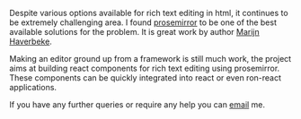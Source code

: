 Despite various options available for rich text editing in html, it continues to be extremely challenging area. I found [prosemirror](http://prosemirror.net) to be one of the best available solutions for the problem. It is great work by author [Marijn Haverbeke](http://marijnhaverbeke.nl/).

Making an editor ground up from a framework is still much work, the project aims at building react components for rich text editing using prosemirror. These components can be quickly integrated into react or even ron-react applications.

If you have any further queries or require any help you can [email](mailto::jyotipuri@gmail.com) me.
